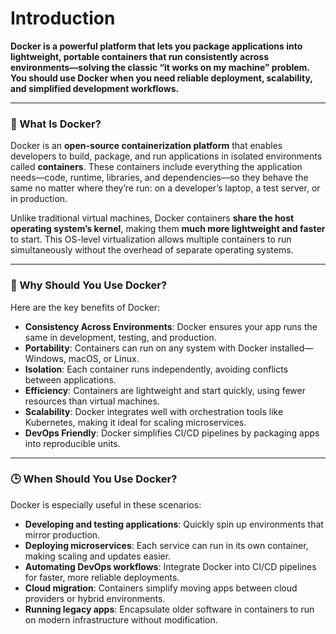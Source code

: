 # Introduction

**Docker is a powerful platform that lets you package applications into lightweight, portable containers that run consistently across environments—solving the classic “it works on my machine” problem. You should use Docker when you need reliable deployment, scalability, and simplified development workflows.**

---

### 🐳 What Is Docker?

Docker is an **open-source containerization platform** that enables developers to build, package, and run applications in isolated environments called **containers**. These containers include everything the application needs—code, runtime, libraries, and dependencies—so they behave the same no matter where they’re run: on a developer’s laptop, a test server, or in production.

Unlike traditional virtual machines, Docker containers **share the host operating system’s kernel**, making them **much more lightweight and faster** to start. This OS-level virtualization allows multiple containers to run simultaneously without the overhead of separate operating systems.

---

### 🚀 Why Should You Use Docker?

Here are the key benefits of Docker:

- **Consistency Across Environments**: Docker ensures your app runs the same in development, testing, and production.
- **Portability**: Containers can run on any system with Docker installed—Windows, macOS, or Linux.
- **Isolation**: Each container runs independently, avoiding conflicts between applications.
- **Efficiency**: Containers are lightweight and start quickly, using fewer resources than virtual machines.
- **Scalability**: Docker integrates well with orchestration tools like Kubernetes, making it ideal for scaling microservices.
- **DevOps Friendly**: Docker simplifies CI/CD pipelines by packaging apps into reproducible units.

---

### 🕒 When Should You Use Docker?

Docker is especially useful in these scenarios:

- **Developing and testing applications**: Quickly spin up environments that mirror production.
- **Deploying microservices**: Each service can run in its own container, making scaling and updates easier.
- **Automating DevOps workflows**: Integrate Docker into CI/CD pipelines for faster, more reliable deployments.
- **Cloud migration**: Containers simplify moving apps between cloud providers or hybrid environments.
- **Running legacy apps**: Encapsulate older software in containers to run on modern infrastructure without modification.
